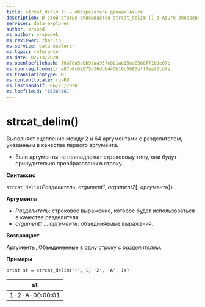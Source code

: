 ```yaml
---
title: strcat_delim () — обозреватель данных Azure
description: В этой статье описывается strcat_delim () в Azure обозреватель данных.
services: data-explorer
author: orspod
ms.author: orspodek
ms.reviewer: rkarlin
ms.service: data-explorer
ms.topic: reference
ms.date: 02/13/2020
ms.openlocfilehash: f6a78a5abb92aa93fe8b1ae15ea8968f71bde07c
ms.sourcegitcommit: e87b6cb2075d36dbb445b16c5b83eff7eaf3cdfa
ms.translationtype: MT
ms.contentlocale: ru-RU
ms.lasthandoff: 06/23/2020
ms.locfileid: "85264561"
---
```

# <a name="strcat_delim"></a>strcat_delim()

Выполняет сцепление между 2 и 64 аргументами с разделителем, указанным в качестве первого аргумента.

 * Если аргументы не принадлежат строковому типу, они будут принудительно преобразованы в строку.

**Синтаксис**

`strcat_delim(`*Разделитель*, *argument1*, *argument2*[, *аргументн*]`)`

**Аргументы**

* *Разделитель*: строковое выражение, которое будет использоваться в качестве разделителя.
* *argument1* ... *аргументн*: объединяемые выражения.

**Возвращает**

Аргументы, Объединенные в одну строку с *разделителем*.

**Примеры**

```kusto
print st = strcat_delim('-', 1, '2', 'A', 1s)

```

|st|
|---|
|1-2-A-00:00:01|
